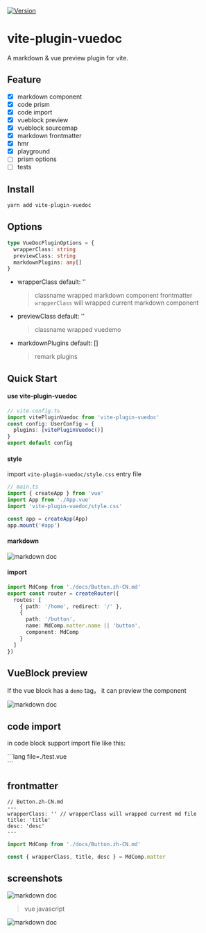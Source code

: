 <p>
  <a href="https://www.npmjs.com/package/vite-plugin-vuedoc" target="_blank">
    <img alt="Version" src="https://img.shields.io/npm/v/vite-plugin-vuedoc.svg">
  </a>
</p>

# vite-plugin-vuedoc

A markdown & vue preview plugin for vite.

## Feature

- [x] markdown component
- [x] code prism
- [x] code import
- [x] vueblock preview
- [x] vueblock sourcemap
- [x] markdown frontmatter
- [x] hmr
- [x] playground
- [ ] prism options
- [ ] tests

## Install

```sh
yarn add vite-plugin-vuedoc
```

## Options

```typescript
type VueDocPluginOptions = {
  wrapperClass: string
  previewClass: string
  markdownPlugins: any[]
}
```

- wrapperClass default: ''
  > classname wrapped markdown component
  > frontmatter `wrapperClass` will wrapped current markdown component
- previewClass default: ''
  > classname wrapped vuedemo
- markdownPlugins default: []
  > remark plugins

## Quick Start

#### use vite-plugin-vuedoc

```typescript
// vite.config.ts
import vitePluginVuedoc from 'vite-plugin-vuedoc'
const config: UserConfig = {
  plugins: [vitePluginVuedoc()]
}
export default config
```

#### style

import `vite-plugin-vuedoc/style.css` entry file

```typescript
// main.ts
import { createApp } from 'vue'
import App from './App.vue'
import 'vite-plugin-vuedoc/style.css'

const app = createApp(App)
app.mount('#app')
```

#### markdown

![markdown doc](https://github.com/JasKang/vite-plugin-vuedoc/blob/master/playground/assets/main.png?raw=true)

#### import

```typescript
import MdComp from './docs/Button.zh-CN.md'
export const router = createRouter({
  routes: [
    { path: '/home', redirect: '/' },
    {
      path: '/button',
      name: MdComp.matter.name || 'button',
      component: MdComp
    }
  ]
})
```

## VueBlock preview

If the vue block has a `demo` tag， it can preview the component

![markdown doc](https://github.com/JasKang/vite-plugin-vuedoc/blob/master/playground/assets/preview.png?raw=true)

## code import

in code block support import file like this:

\`\`\`lang file=./test.vue  
\`\`\`

## frontmatter

```
// Button.zh-CN.md
---
wrapperClass: '' // wrapperClass will wrapped current md file
title: 'title'
desc: 'desc'
---
```

```typescript
import MdComp from './docs/Button.zh-CN.md'

const { wrapperClass, title, desc } = MdComp.matter
```

## screenshots

![markdown doc](https://github.com/JasKang/vite-plugin-vuedoc/blob/master/playground/assets/vue.gif?raw=true)

> vue javascript

![markdown doc](https://github.com/JasKang/vite-plugin-vuedoc/blob/master/playground/assets/vue-js.gif?raw=true)
